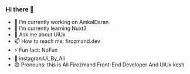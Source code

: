 ### Hi there 👋

- 🔭 I’m currently working on AmkalDaran
- 🌱 I’m currently learning Nuxt3
- 💬 Ask me about UiUx
- 📫 How to reach me: firozmand.dev
- ⚡ Fun fact: NoFun 
- 📱 instagran:Ui_By_Ali
- 😄 Pronouns: this is Ali Firozmand Front-End Developer And UiUx kesh 





